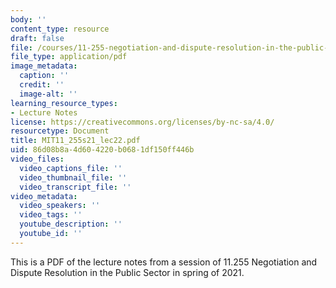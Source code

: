 ```yaml
---
body: ''
content_type: resource
draft: false
file: /courses/11-255-negotiation-and-dispute-resolution-in-the-public-sector-spring-2021/mit11_255s21_lec22.pdf
file_type: application/pdf
image_metadata:
  caption: ''
  credit: ''
  image-alt: ''
learning_resource_types:
- Lecture Notes
license: https://creativecommons.org/licenses/by-nc-sa/4.0/
resourcetype: Document
title: MIT11_255s21_lec22.pdf
uid: 86d08b8a-4d60-4220-b068-1df150ff446b
video_files:
  video_captions_file: ''
  video_thumbnail_file: ''
  video_transcript_file: ''
video_metadata:
  video_speakers: ''
  video_tags: ''
  youtube_description: ''
  youtube_id: ''
---
```

This is a PDF of the lecture notes from a session of 11.255 Negotiation and Dispute Resolution in the Public Sector in spring of 2021.